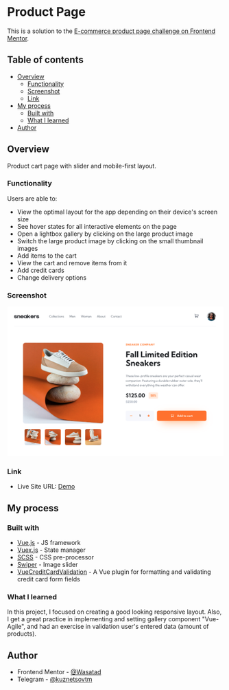 # Product Page

This is a solution to the [E-commerce product page challenge on Frontend Mentor](https://www.frontendmentor.io/challenges/ecommerce-product-page-UPsZ9MJp6).

## Table of contents

- [Overview](#overview)
  - [Functionality](#functionality)
  - [Screenshot](#screenshot)
  - [Link](#link)
- [My process](#my-process)
  - [Built with](#built-with)
  - [What I learned](#what-i-learned)
- [Author](#author)

## Overview

Product cart page with slider and mobile-first layout.

### Functionality

Users are able to:

- View the optimal layout for the app depending on their device's screen size
- See hover states for all interactive elements on the page
- Open a lightbox gallery by clicking on the large product image
- Switch the large product image by clicking on the small thumbnail images
- Add items to the cart
- View the cart and remove items from it
- Add credit cards
- Change delivery options

### Screenshot

![image](src/assets/product-page-preview.png)

### Link

- Live Site URL: [Demo](https://wasatad.github.io/Product-Page/)

## My process

### Built with

- [Vue.js](https://vuejs.org/) - JS framework
- [Vuex.js](https://vuex.vuejs.org/) - State manager
- [SCSS](https://sass-lang.com/) - CSS pre-processor
- [Swiper](https://swiperjs.com/) - Image slider
- [VueCreditCardValidation](https://github.com/wuori/vue-credit-card-validation) - A Vue plugin for formatting and validating credit card form fields

### What I learned

In this project, I focused on creating a good looking responsive layout. Also, I get a great practice in implementing and setting gallery component "Vue-Agile", and had an exercise in validation user's entered data (amount of products).

## Author

- Frontend Mentor - [@Wasatad](https://www.frontendmentor.io/profile/Wasatad)
- Telegram - [@kuznetsovtm](https://t.me/@kuznetsovtm)
